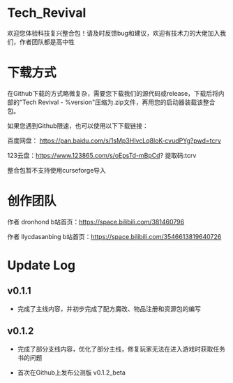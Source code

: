 # Tech_Revival

欢迎您体验科技复兴整合包！请及时反馈bug和建议，欢迎有技术力的大佬加入我们，作者团队都是高中牲



# 下载方式

在Github下载的方式略微复杂，需要您下载我们的源代码或release，下载后将内部的"Tech Revival - %version"压缩为.zip文件，再用您的启动器装载该整合包。

如果您遇到Github限速，也可以使用以下下载链接：

百度网盘： https://pan.baidu.com/s/1sMp3HIvcLq8loK-cvudPYg?pwd=tcrv

123云盘：https://www.123865.com/s/oEpsTd-mBpCd? 提取码:tcrv

整合包暂不支持使用curseforge导入

# 创作团队

作者 dronhond b站首页：https://space.bilibili.com/381460796

作者 llycdasanbing b站首页：https://space.bilibili.com/3546613819640726



# Update Log

## v0.1.1

- 完成了主线内容，并初步完成了配方魔改、物品注册和资源包的编写

## v0.1.2

- 完成了部分支线内容，优化了部分主线，修复玩家无法在进入游戏时获取任务书的问题

- 首次在Github上发布公测版 v0.1.2_beta
